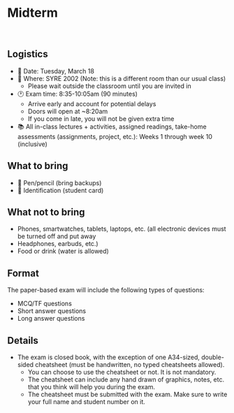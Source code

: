 # Midterm

<br>

## Logistics
- 📅 Date: Tuesday, March 18
- 📍 Where: SYRE 2002 (Note: this is a different room than our usual class)
  - Please wait outside the classroom until you are invited in
- 🕐 Exam time: 8:35-10:05am (90 minutes) 
  - Arrive early and account for potential delays
  - Doors will open at ~8:20am
  - If you come in late, you will not be given extra time
- 📚 All in-class lectures + activities, assigned readings, take-home assessments (assignments, project, etc.): Weeks 1 through week 10 (inclusive)

## What to bring
- 📝 Pen/pencil (bring backups)
- 🪪 Identification (student card)

## What not to bring
- Phones, smartwatches, tablets, laptops, etc. (all electronic devices must be turned off and put away
- Headphones, earbuds, etc.)
- Food or drink (water is allowed)

## Format

The paper-based exam will include the following types of questions:

- MCQ/TF questions 
- Short answer questions
- Long answer questions
  
## Details

- The exam is closed book, with the exception of one A34-sized, double-sided cheatsheet (must be handwritten, no typed cheatsheets allowed).
  - You can choose to use the cheatsheet or not. It is not mandatory.
  - The cheatsheet can include any hand drawn of graphics, notes, etc. that you think will help you during the exam.
  - The cheatsheet must be submitted with the exam. Make sure to write your full name and student number on it.
